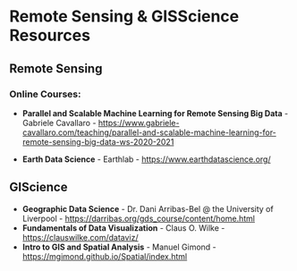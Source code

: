 # Remote Sensing & GISScience Resources

## Remote Sensing
### Online Courses:
- **Parallel and Scalable Machine Learning for Remote Sensing Big Data** - Gabriele Cavallaro - https://www.gabriele-cavallaro.com/teaching/parallel-and-scalable-machine-learning-for-remote-sensing-big-data-ws-2020-2021

- **Earth Data Science** - Earthlab - https://www.earthdatascience.org/

## GIScience
- **Geographic Data Science** - Dr. Dani Arribas-Bel @ the University of Liverpool - https://darribas.org/gds_course/content/home.html
- **Fundamentals of Data Visualization** - Claus O. Wilke - https://clauswilke.com/dataviz/
- **Intro to GIS and Spatial Analysis** - Manuel Gimond - https://mgimond.github.io/Spatial/index.html